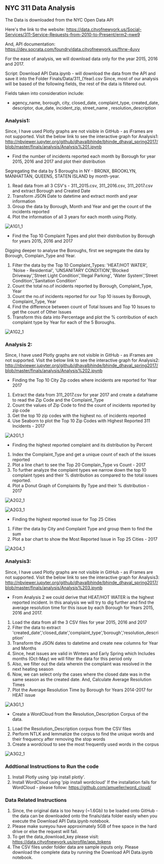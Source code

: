 
## NYC 311 Data Analysis

The Data is downloaded from the NYC Open Data API

Here's the link to the website: 
https://data.cityofnewyork.us/Social-Services/311-Service-Requests-from-2010-to-Present/erm2-nwe9

And, API documentation: 
https://dev.socrata.com/foundry/data.cityofnewyork.us/fhrw-4uyv

For the ease of analysis, we will download data only for the year 2015, 2016 and 2017.

Script: Download API Data.ipynb - will download the data from the API and save it into the Folder Finals/Data/311_(Year).csv
Since, most of our analysis will be based of the following fields, the rest of the data is filtered out.

Fields taken into consideration include: 
- agency_name, borough, city, closed_date, complaint_type, created_date, descriptor, due_date, incident_zip, street_name , resolution_description


### Analysis1:

Since, I have used Plotly graphs are not visible in GitHub - as iFrames are not supported.
Visit the below link to see the interactive graph for Analysis1: http://nbviewer.jupyter.org/github/dhavalbhinde/bhinde_dhaval_spring2017/blob/master/finals/analysis/Analysis%201.ipynb

- Find the number of incidents reported each month by Borough for year 2015, 2016 and 2017 and plot their distribution    

Segregating the data by 5 Boroughs in NY - BRONX, BROOKLYN, MANHATTAN, QUEENS, STATEN ISLAND by month-year.
1. Read data from all 3 CSV's - 311_2015.csv, 311_2016.csv, 311_2017.csv and extract Borough and Created Date
2. Transform JSON Date to datetime and extract month and year information
3. Group the data by Borough, Month and Year and get the count of the incidents reported
4. Plot the information of all 3 years for each month using Plotly.

![A1G1_1](https://github.com/dhavalbhinde/bhinde_dhaval_spring2017/blob/master/finals/images/Analysis1_Graph1.png)

- Find the Top 10 Complaint Types and plot their distribution by Borough for years 2015, 2016 and 2017

Digging deeper to analyse the Boroughs, first we segregate the data by Borough, Complain_Type and Year.
1. Filter the data by the Top 10 Complaint_Types: 
 'HEAT/HOT WATER', 'Noise - Residential', 'UNSANITARY CONDITION','Blocked Driveway','Street Light Condition','Illegal Parking', 'Water   System','Street Condition','Sanitation Condition'
2. Count the total no.of incidents reported by Borough, Complaint_Type, Year
3. Count the no.of incidents reported for our Top 10 issues by Borough, Complaint_Type, Year
4. Find the difference between count of Total Issues and Top 10 Issues to get the count of Other Issues
5. Transform this data into Percentage and plot the % contribution of each complaint type by Year for each of the 5 Boroughs.

![A1G2_1](https://github.com/dhavalbhinde/bhinde_dhaval_spring2017/blob/master/finals/images/Analysis1_Graph2.png)

### Analysis 2:

Since, I have used Plotly graphs are not visible in GitHub - as iFrames are not supported.
Visit the below link to see the interactive graph for Analysis2: http://nbviewer.jupyter.org/github/dhavalbhinde/bhinde_dhaval_spring2017/blob/master/finals/analysis/Analysis%202.ipynb

- Finding the Top 10 City Zip codes where incidents are reported for Year 2017

1. Extract the data from 311_2017.csv for year 2017 and create a dataframe to read the Zip Code and the Complaint_Type
2. Count the values of Zip Code to find the count of incidents reported by zip code 
3. Get the top 10 zip codes with the highest no. of incidents reported 
4. Use Seaborn to plot the Top 10 Zip Codes with Highest Reported 311 Incidents - 2017

![A2G1_1](https://github.com/dhavalbhinde/bhinde_dhaval_spring2017/blob/master/finals/images/Analysis2_Graph1.png)

- Finding the highest reported complaint and its distribution by Percent

1. Index the Complaint_Type and get a unique count of each of the issues reported
2. Plot a line chart to see the Top 20 Complain_Type vs Count - 2017
3. To further analyze the complaint types we narrow down the top 10 complaint types and their % distribution as compared to the total issues reported.
4. Plot a Donut Graph of Complaints By Type and their % distribution - 2017

![A2G2_1](https://github.com/dhavalbhinde/bhinde_dhaval_spring2017/blob/master/finals/images/Analysis2_Graph2.png)

![A2G3_1](https://github.com/dhavalbhinde/bhinde_dhaval_spring2017/blob/master/finals/images/Analysis2_Graph3.png)

- Finding the highest reported issue for Top 25 Cities

1. Filter the data by City and Complaint Type and group them to find the sum 
2. Plot a bar chart to show the Most Reported Issue in Top 25 Cities - 2017

![A2G4_1](https://github.com/dhavalbhinde/bhinde_dhaval_spring2017/blob/master/finals/images/Analysis2_Graph4.png)

### Analysis3:

Since, I have used Plotly graphs are not visible in GitHub - as iFrames are not supported.
Visit the below link to see the interactive graph for Analysis3:
http://nbviewer.jupyter.org/github/dhavalbhinde/bhinde_dhaval_spring2017/blob/master/finals/analysis/Analysis%203.ipynb

- From Analysis 2 we could derive that HEAT/HOT WATER is the highest reported incident. In this analysis we will try to dig further and find the average resolution time for this issue by each Borough for Years 2015, 2016 and 2017.

1. Load the data from all the 3 CSV files for year 2015, 2016 and 2017
2. Filter the data to extract 'created_date','closed_date','complaint_type','borough','resolution_description'
3. Transform the JSON dates to datetime and create new columns for Year and Months
4. Since, heat issues are valid in Winters and Early Spring which Includes months (Oct-May) we will filter the data for this period only
5. Also, we filter out the data wherein the complaint was resolved in the next heating season
6. Now, we can select only the cases where the closed date was in the same season as the created date. 
 And, Calculate Average Resolution Times
7. Plot the Average Resolution Time by Borough for Years 2014-2017 for HEAT issue 

![A3G1_1](https://github.com/dhavalbhinde/bhinde_dhaval_spring2017/blob/master/finals/images/Analysis3_Graph1.png)

- Create a WordCloud from the Resolution_Description Corpus of the data.

1. Load the Resolution_Description corpus from the CSV files
2. Perform NTLK and lemmatize the corpus to find the unique words and their frequency after removing the stop words
3. Create a wordcloud to see the most frequently used words in the corpus 

![A3G2_1](https://github.com/dhavalbhinde/bhinde_dhaval_spring2017/blob/master/finals/images/Analysis3_Graph2.png)


### Addtional Instructions to Run the code
1. Install Plotly using 'pip install plotly'.
2. Install WordCloud using 'pip install wordcloud'
   If the installation fails for WordCloud - please follow: https://github.com/amueller/word_cloud/

### Data Related Instructions
1. Since, the original data is too heavy (~1.6Gb) to be loaded onto GitHub - the data can be downloaded onto the finals/data folder easily when you execute the Download API Data.ipynb notebook.
2. Please make sureyou have approximately 5GB of free space in the hard drive or else the request will fail.
3. To get the data_download_key please visit: https://data.cityofnewyork.us/profile/app_tokens
4. The CSV files under folder data are sample inputs only. Please download the complete data by running the Download API Data.ipynb notebook.
